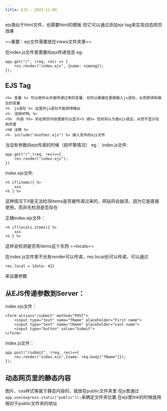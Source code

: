 ```yaml
---
title: EJS - 2023-11-09
---
```

ejs类似于html文件，也需要html的模板
但它可以通过添加ejs tag来实现动态网页效果

==重要：ejs文件需要放在views文件夹里== 

在index.js文件里需要向ejs传递信息
eg:
```
app.get("/", (req, res) => {
    res.render("index.ejs", {name: nimeng});
});
```

## EJS Tag
```
<%= 变量 %> 可以用作从外面传递过来的变量，也可以直接在里面输入js语句，从而获得有输出的变量
<%  js语句 %> 这里的js语句不能获得输出
<%- 渲染HTML %>
<%%  内容 %%> 将在网页内容里面可以显示<% 或%> 否则将认为是ejs语法，从而不显示在网页里
<%# 注释 %>
<%- include("another.ejs") %> 插入另外的ejs文件
```

当没有参数向ejs传递的时候（损坏等情况）
eg：
index.js文件:
```
app.get("/",(req, res)=>{
	res.render("index.ejs");
})
```
index.ejs文件:
```
<% if(items){ %>
	xxx
<% } %>
```
这种情况下if是无法检测items是否被传递过来的，网站将会崩溃，因为它是直接使用，而非先检测是否存在

正确index.ejs文件：
```
<% if(locals.items){ %>
	xxx
<% } %>
```
这样会检测是否有items这个东西
==locals==

在index.js文件里不光有render可以传递，res.local也可以传递，可以通过
```
res.local = {data: 42}
```
来设置参数


## 从EJS传递参数到Server：

index.ejs文件：
```
<form action="/submit" method="POST">
	<input type="text" name="fName" placeholder="First name">
	<input type="text" name="lName" placeholder="Last name">
	<input type="button" value="Submit">
</form>
```
index.js文件：
```
app.post("/submit", (req, res)=>{
	res.render("index.ejs",{name: req.body["fName"]});
});
```

## 动态网页里的静态内容

图片、css样式等属于静态内容的，就放在public文件夹里
在js里通过`app.use(express.static("public"));`来确定文件夹位置
在ejs里link的时候就用相对于public文件夹的地址
